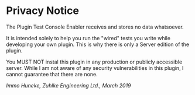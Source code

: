 # Privacy Notice
The Plugin Test Console Enabler receives and stores no data whatsoever.
 
It is intended solely to help you run the "wired" tests you write while
developing your own plugin.
This is why there is only a Server edition of the plugin.

You MUST NOT instal this plugin in any production or publicly
accessible server.
While I am not aware of any security vulnerabilities in this plugin,
I cannot guarantee that there are none.

*Immo Huneke, Zuhlke Engineering Ltd., March 2019*
